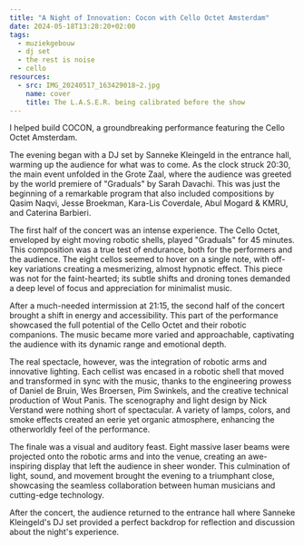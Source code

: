 ```yaml
---
title: "A Night of Innovation: Cocon with Cello Octet Amsterdam"
date: 2024-05-18T13:28:20+02:00
tags:
  - muziekgebouw
  - dj set
  - the rest is noise
  - cello
resources:
  - src: IMG_20240517_163429018~2.jpg
    name: cover
    title: The L.A.S.E.R. being calibrated before the show
---
```

I helped build COCON, a groundbreaking performance featuring the Cello Octet Amsterdam.

<!--more-->

The evening began with a DJ set by Sanneke Kleingeld in the entrance hall, warming up the audience for what was to come. As the clock struck 20:30, the main event unfolded in the Grote Zaal, where the audience was greeted by the world premiere of "Graduals" by Sarah Davachi. This was just the beginning of a remarkable program that also included compositions by Qasim Naqvi, Jesse Broekman, Kara-Lis Coverdale, Abul Mogard & KMRU, and Caterina Barbieri.

The first half of the concert was an intense experience. The Cello Octet, enveloped by eight moving robotic shells, played "Graduals" for 45 minutes. This composition was a true test of endurance, both for the performers and the audience. The eight cellos seemed to hover on a single note, with off-key variations creating a mesmerizing, almost hypnotic effect. This piece was not for the faint-hearted; its subtle shifts and droning tones demanded a deep level of focus and appreciation for minimalist music.

After a much-needed intermission at 21:15, the second half of the concert brought a shift in energy and accessibility. This part of the performance showcased the full potential of the Cello Octet and their robotic companions. The music became more varied and approachable, captivating the audience with its dynamic range and emotional depth.

The real spectacle, however, was the integration of robotic arms and innovative lighting. Each cellist was encased in a robotic shell that moved and transformed in sync with the music, thanks to the engineering prowess of Daniel de Bruin, Wes Broersen, Pim Swinkels, and the creative technical production of Wout Panis. The scenography and light design by Nick Verstand were nothing short of spectacular. A variety of lamps, colors, and smoke effects created an eerie yet organic atmosphere, enhancing the otherworldly feel of the performance.

The finale was a visual and auditory feast. Eight massive laser beams were projected onto the robotic arms and into the venue, creating an awe-inspiring display that left the audience in sheer wonder. This culmination of light, sound, and movement brought the evening to a triumphant close, showcasing the seamless collaboration between human musicians and cutting-edge technology.

After the concert, the audience returned to the entrance hall where Sanneke Kleingeld's DJ set provided a perfect backdrop for reflection and discussion about the night's experience.
